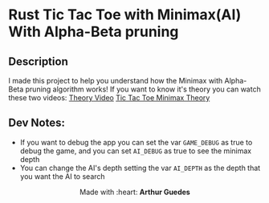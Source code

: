 # Rust Tic Tac Toe with Minimax(AI) With Alpha-Beta pruning

## Description
I made this project to help you understand how the Minimax with Alpha-Beta pruning algorithm works!
If you want to know it's theory you can watch these two videos: [Theory Video](https://www.youtube.com/watch?v=l-hh51ncgDI) [Tic Tac Toe Minimax Theory](https://youtu.be/trKjYdBASyQ)


## Dev Notes:
- If you want to debug the app you can set the var ``` GAME_DEBUG ``` as true to debug the game, and you can set ``` AI_DEBUG ``` as true to see the minimax depth
- You can change the AI's depth setting the var ``` AI_DEPTH ``` as the depth that you want the AI to search

<p align="center">Made with :heart: <strong>Arthur Guedes</strong></p>